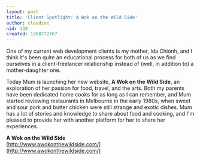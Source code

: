 ```yaml
---
layout: post
title: 'Client Spotlight: A Wok on the Wild Side'
author: claudine
nid: 138
created: 1368772767
---
```

One of my current web development clients is my mother, Ida Chionh, and I think it's been quite an educational process for both of us as we find ourselves in a client-freelancer relationship instead of (well, in addition to) a mother-daughter one.

Today Mum is launching her new website, **A Wok on the Wild Side**, an exploration of her passion for food, travel, and the arts. Both my parents have been dedicated home cooks for as long as I can remember, and Mum started reviewing restaurants in Melbourne in the early 1980s, when sweet and sour pork and butter chicken were still strange and exotic dishes. Mum has a lot of stories and knowledge to share about food and cooking, and I'm pleased to provide her with another platform for her to share her experiences.

**A Wok on the Wild Side**  
[http://www.awokonthewildside.com/](http://www.awokonthewildside.com/)
